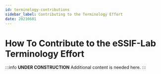 ```yaml
---
id: terminology-contributions
sidebar_label: Contributing to the Terminology Effort
date: 20210601
---
```


# How To Contribute to the eSSIF-Lab Terminology Effort

:::info **UNDER CONSTRUCTION**
Additional content is needed here.
:::

